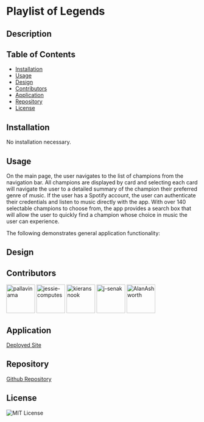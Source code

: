# Playlist of Legends

<!-- <gotcha statement> -->

<!-- ![screenshot](./images/<imagename>.png) -->

## Description

<!-- <description> -->

## Table of Contents

* [Installation](#installation)
* [Usage](#usage)
* [Design](#design)
* [Contributors](#contributors)
* [Application](#application)
* [Repository](#repository)
* [License](#license)

## Installation

No installation necessary.

## Usage

On the main page, the user navigates to the list of champions from the navigation bar. All champions are displayed by card and selecting each card will navigate the user to a detailed summary of the champion their preferred genre of music. If the user has a Spotify account, the user can authenticate their credentials and listen to music directly with the app. With over 140 selectable champions to choose from, the app provides a search box that will allow the user to quickly find a champion whose choice in music the user can experience.

The following demonstrates general application functionality:

<!-- ![steam-comparison demo](./images/<demoimage>) -->

## Design

<!-- List of champs and genre 
- embed code example:
 <iframe src="https://open.spotify.com/embed/playlist/2DsYfCPWDxZtFzHRj9mO4h" width="300" height="380" frameborder="0" allowtransparency="true" allow="encrypted-media"></iframe> -->

<!-- ![screenshot](./images/<design>) -->

## Contributors

<a href="https://github.com/pallavinama"><img src="https://avatars1.githubusercontent.com/u/61402034?v=4" alt="pallavinama" width="75px" height="75px" /></a> <a href="https://github.com/jessie-computes"><img src="https://avatars0.githubusercontent.com/u/60405600?v=4" alt="jessie-computes" width="75px" height="75px" /></a> <a href="https://github.com/kieransnook"><img src="https://avatars0.githubusercontent.com/u/60150435?v=4" alt="kieransnook" width="75px" height="75px" /></a> <a href="https://github.com/j-senak"><img src="https://avatars3.githubusercontent.com/u/59843943?v=4" alt="j-senak" width="75px" height="75px" /></a> <a href="https://github.com/AlanAshworth"><img src="https://avatars3.githubusercontent.com/u/54105679?v=4" alt="AlanAshworth" width="75px" height="75px" /></a>

## Application

[Deployed Site](https://rocky-stream-45210.herokuapp.com/)

## Repository

[Github Repository](https://github.com/pallavinama/Project3-Playlists-of-Legends)

## License

![MIT License](https://img.shields.io/apm/l/atomic-design-ui.svg?)
